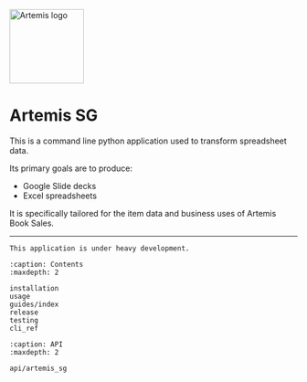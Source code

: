 <p>
    <img height="130"
        src=https://images.squarespace-cdn.com/content/v1/6110970ca45ca157a1e98b76/e4ea0607-01c0-40e0-a7c0-b56563b67bef/artemis.png?format=200w)"
        alt="Artemis logo">
</p>

# Artemis SG

This is a command line python application used to transform spreadsheet data.

Its primary goals are to produce:
* Google Slide decks
* Excel spreadsheets

It is specifically tailored for the item data and business uses of Artemis Book Sales.

----

```{warning}
This application is under heavy development.
```

```{toctree}
:caption: Contents
:maxdepth: 2

installation
usage
guides/index
release
testing
cli_ref
```

```{toctree}
:caption: API
:maxdepth: 2

api/artemis_sg
```
